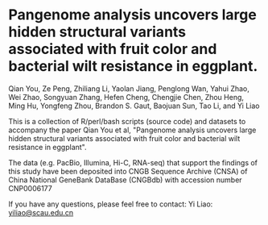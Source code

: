 # Pangenome analysis uncovers large hidden structural variants associated with fruit color and bacterial wilt resistance in eggplant.

Qian You, Ze Peng, Zhiliang Li, Yaolan Jiang, Penglong Wan, Yahui Zhao, Wei Zhao, Songyuan Zhang, Hefen Cheng, Chengjie Chen, Zhou Heng, Ming Hu, Yongfeng Zhou, Brandon S. Gaut, Baojuan Sun, Tao Li, and Yi Liao

This is a collection of R/perl/bash scripts (source code) and datasets to accompany the paper Qian You et al, "Pangenome analysis uncovers large hidden structural variants associated with fruit color and bacterial wilt resistance in eggplant".

The data (e.g. PacBio, Illumina, Hi-C, RNA-seq) that support the findings of this study have been deposited into CNGB Sequence Archive (CNSA) of China National GeneBank DataBase (CNGBdb) with accession number CNP0006177

If you have any questions, please feel free to contact: Yi Liao: yiliao@scau.edu.cn
